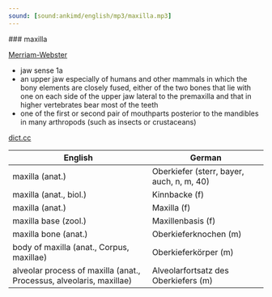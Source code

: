 ```yaml
---
sound: [sound:ankimd/english/mp3/maxilla.mp3]
---
```


\### maxilla

[Merriam-Webster](https://www.merriam-webster.com/dictionary/maxilla)

- jaw sense 1a
- an upper jaw especially of humans and other mammals in which the bony elements are closely fused, either of the two bones that lie with one on each side of the upper jaw lateral to the premaxilla and that in higher vertebrates bear most of the teeth
- one of the first or second pair of mouthparts posterior to the mandibles in many arthropods (such as insects or crustaceans)

[dict.cc](https://www.dict.cc/maxilla)

| English        | German       |
| -------------- | ------------ |
| maxilla (anat.) | Oberkiefer (sterr, bayer, auch, n, m, 40) |
| maxilla (anat., biol.) | Kinnbacke (f) |
| maxilla (anat.) | Maxilla (f) |
| maxilla base (zool.) | Maxillenbasis (f) |
| maxilla bone (anat.) | Oberkieferknochen (m) |
| body of maxilla (anat., Corpus, maxillae) | Oberkieferkörper (m) |
| alveolar process of maxilla (anat., Processus, alveolaris, maxillae) | Alveolarfortsatz des Oberkiefers (m) |
